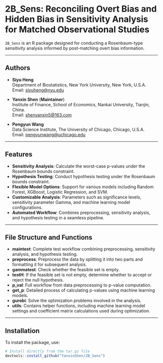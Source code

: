 # 2B_Sens: Reconciling Overt Bias and Hidden Bias in Sensitivity Analysis for Matched Observational Studies

`2B_Sens` is an R package designed for conducting a Rosenbaum-type sensitivity analysis informed by post-matching overt bias information.

---

## Authors

- **Siyu Heng**  
  Department of Biostatistics, New York University, New York, U.S.A.  
  Email: siyuheng@nyu.edu

- **Yanxin Shen** (**Maintainer**)  
  Institute of Finance, School of Economics, Nankai University, Tianjin, China.  
  Email: shenyanxin5@163.com

- **Pengyun Wang**  
  Data Science Institute, The University of Chicago, Chicago, U.S.A.  
  Email: pengyunwang@uchicago.edu

---

## Features

- **Sensitivity Analysis**: Calculate the worst-case p-values under the Rosenbaum bounds constraint. 
- **Hypothesis Testing**: Conduct hypothesis testing under the Rosenbaum bounds constraint.
- **Flexible Model Options**: Support for various models including Random Forest, XGBoost, Logistic Regression, and SVM.
- **Customizable Analysis**: Parameters such as significance levels, sensitivity parameter Gamma, and machine learning model configurations.
- **Automated Workflow**: Combines preprocessing, sensitivity analysis, and hypothesis testing in a seamless pipeline.

---

## File Structure and Functions

- **maintest**: Complete test workflow combining preprocessing, sensitivity analysis, and hypothesis testing.
- **preprocess**: Preprocess the data by splitting it into two parts and formatting it for subsequent analysis.
- **gammatest**: Check whether the feasible set is empty.
- **testH**: If the feasible set is not empty, determine whether to accept or reject the null hypothesis.
- **p_val**: Full workflow from data preprocessing to p-value computation.
- **get_p**: Detailed process of calculating p-values using machine learning models.
- **gurobi**: Solve the optimization problems involved in the analysis.
- **utils**: Contains helper functions, including machine learning model settings and coefficient matrix calculations used during optimization.

---

## Installation

To install the package, use:

```R
# Install directly from the tar.gz file
devtools::install_github("YanxinShen/2B_Sens")